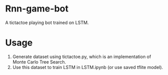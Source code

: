 # Rnn-game-bot
A tictactoe playing bot trained on LSTM.

# Usage
1. Generate dataset using tictactoe.py, which is an implementation of Monte Carlo Tree Search.
2. Use this dataset to train LSTM in LSTM.ipynb (or use saved tflite model).
